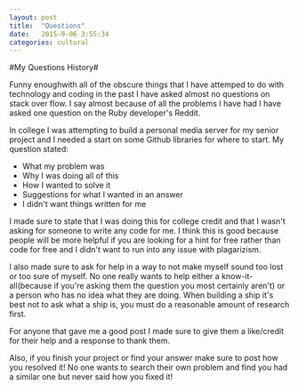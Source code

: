 ```yaml
---
layout: post
title:  "Questions"
date:   2015-9-06 3:55:34
categories: cultural
---
```


#My Questions History#

Funny enoughwith all of the obscure things that I have attemped to do with technology and coding in the past I have asked almost no questions on stack over flow. I say almost because of all the problems I have had I have asked one question on the Ruby developer's Reddit.

In college I was attempting to build a personal media server for my senior project and I needed a start on some Github libraries for where to start. My question stated:

- What my problem was
- Why I was doing all of this
- How I wanted to solve it
- Suggestions for what I wanted in an answer
- I didn't want things written for me

I made sure to state that I was doing this for college credit and that I wasn't asking for someone to write any code for me. I think this is good because people will be more helpful if you are looking for a hint for free rather than code for free and I didn't want to run into any issue with plagarizism.

I also made sure to ask for help in a way to not make myself sound too lost or too sure of myself. No one really wants to help either a know-it-all(because if you're asking them the question you most certainly aren't) or a person who has no idea what they are doing. When building a ship it's best not to ask what a ship is, you must do a reasonable amount of research first.

For anyone that gave me a good post I made sure to give them a like/credit for their help and a response to thank them.

Also, if you finish your project or find your answer make sure to post how you resolved it! No one wants to search their own problem and find you had a similar one but never said how you fixed it!